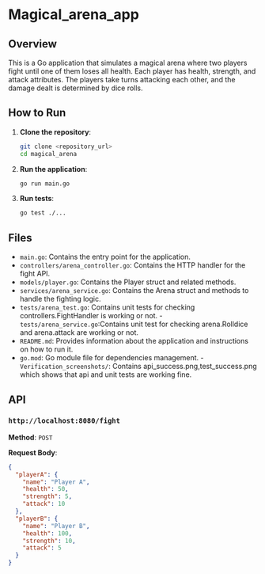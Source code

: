 # Magical_arena_app

## Overview
This is a Go application that simulates a magical arena where two players fight until one of them loses all health. Each player has health, strength, and attack attributes. The players take turns attacking each other, and the damage dealt is determined by dice rolls.

## How to Run

1. **Clone the repository**:
    ```sh
    git clone <repository_url>
    cd magical_arena
    ```

2. **Run the application**:
    ```sh
    go run main.go
    ```

3. **Run tests**:
    ```sh
    go test ./...
    ```

## Files

- `main.go`: Contains the entry point for the application.
- `controllers/arena_controller.go`: Contains the HTTP handler for the fight API.
- `models/player.go`: Contains the Player struct and related methods.
- `services/arena_service.go`: Contains the Arena struct and methods to handle the fighting logic.
- `tests/arena_test.go`: Contains unit tests for checking controllers.FightHandler is working or not.
-`tests/arena_service.go`:Contains unit test for checking arena.Rolldice and arena.attack are working or not.
- `README.md`: Provides information about the application and instructions on how to run it.
- `go.mod`: Go module file for dependencies management.
-`Verification_screenshots/`: Contains api_success.png,test_success.png which shows that api and unit tests are working fine. 




## API

### `http://localhost:8080/fight`
**Method**: `POST`

**Request Body**:
```json
{
  "playerA": {
    "name": "Player A",
    "health": 50,
    "strength": 5,
    "attack": 10
  },
  "playerB": {
    "name": "Player B",
    "health": 100,
    "strength": 10,
    "attack": 5
  }
}


